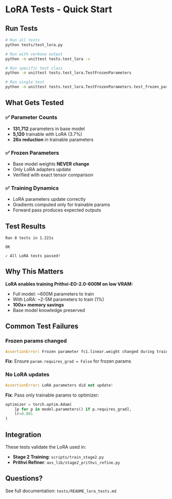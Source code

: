 # LoRA Tests - Quick Start

## Run Tests

```bash
# Run all tests
python tests/test_lora.py

# Run with verbose output
python -m unittest tests.test_lora -v

# Run specific test class
python -m unittest tests.test_lora.TestFrozenParameters

# Run single test
python -m unittest tests.test_lora.TestFrozenParameters.test_frozen_params_unchanged_after_training_step
```

## What Gets Tested

### ✅ Parameter Counts
- **131,712** parameters in base model
- **5,120** trainable with LoRA (3.7%)
- **26x reduction** in trainable parameters

### ✅ Frozen Parameters
- Base model weights **NEVER change**
- Only LoRA adapters update
- Verified with exact tensor comparison

### ✅ Training Dynamics
- LoRA parameters update correctly
- Gradients computed only for trainable params
- Forward pass produces expected outputs

## Test Results

```
Ran 8 tests in 1.221s

OK

✓ All LoRA tests passed!
```

## Why This Matters

**LoRA enables training Prithvi-EO-2.0-600M on low VRAM:**
- Full model: ~600M parameters to train
- With LoRA: ~2-5M parameters to train (1%)
- **100x+ memory savings**
- Base model knowledge preserved

## Common Test Failures

### Frozen params changed
```python
AssertionError: Frozen parameter fc1.linear.weight changed during training!
```
**Fix**: Ensure `param.requires_grad = False` for frozen params

### No LoRA updates
```python
AssertionError: LoRA parameters did not update!
```
**Fix**: Pass only trainable params to optimizer:
```python
optimizer = torch.optim.Adam(
    [p for p in model.parameters() if p.requires_grad],
    lr=0.001
)
```

## Integration

These tests validate the LoRA used in:
- **Stage 2 Training**: `scripts/train_stage2.py`
- **Prithvi Refiner**: `axs_lib/stage2_prithvi_refine.py`

## Questions?

See full documentation: `tests/README_lora_tests.md`
